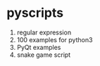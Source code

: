 # pyscripts
1. regular expression
2. 100 examples for python3
3. PyQt examples
4. snake game script

